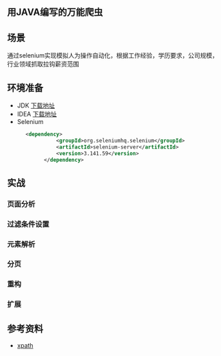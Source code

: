 ## 用JAVA编写的万能爬虫

## 场景
通过selenium实现模拟人为操作自动化，根据工作经验，学历要求，公司规模，行业领域抓取拉钩薪资范围

## 环境准备

- JDK [下载地址](https://www.oracle.com/technetwork/java/javase/downloads/index.html)
- IDEA [下载地址](https://www.jetbrains.com/idea/)
- Selenium

```xml
      <dependency>
                <groupId>org.seleniumhq.selenium</groupId>
                <artifactId>selenium-server</artifactId>
                <version>3.141.59</version>
            </dependency>
```

## 实战

### 页面分析
### 过滤条件设置
### 元素解析
### 分页
### 重构
### 扩展

## 参考资料

- [xpath](http://www.w3school.com.cn/xpath/xpath_syntax.asp)